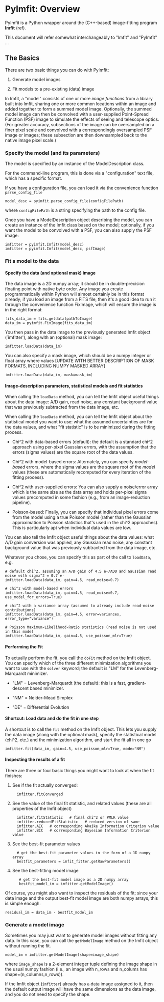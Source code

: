 # PyImfit: Overview

PyImfit is a Python wrapper around the (C++-based) image-fitting program **Imfit** (ref).

This document will refer somewhat interchangeably to "Imfit" and "PyImfit" ...


## The Basics

There are two basic things you can do with PyImfit:

   1. Generate model images
   
   2. Fit models to a pre-existing (data) image

In Imfit, a "model" consists of one or more *image functions* from a library built into
Imfit, sharing one or more common locations within an image and added together to form a
summed model image. Optionally, the summed model image can then be convolved with a user-supplied
Point-Spread Function (PSF) image to simulate the effects of seeing and telescope optics. (For greater accuracy,
subsections of the image can be oversampled on a finer pixel scale and convolved with a
correspondingly oversampled PSF image or images; these subsection are then downsampled back to
the native image pixel scale.)


### Specify the model (and its parameters)

The model is specified by an instance of the ModelDescription class.

For the command-line program, this is done via a "configuration" text file, which has a
specific format.

If you have a configuration file, you can load it via the convenience function `parse_config_file`

    model_desc = pyimfit.parse_config_file(configFilePath)

where `configFilePath` is a string specifying the path to the config file.

Once you have a ModelDescription object describing the model, you can create an instance of
the Imfit class based on the model; optionally, if you want the model to be convolved
with a PSF, you can also supply the PSF image:

    imfitter = pyimfit.Imfit(model_desc)
    imfitter = pyimfit.Imfit(model_desc, psfImage)





### Fit a model to the data

#### Specify the data (and optional mask) image

The data image is a 2D numpy array; it should be in double-precision floating point with
native byte order. Any image you create programmatically within Python will almost
certainly be in this format already; if you load an image from a FITS file, then it's
a good idea to run it through the convenience function FixImage, which will ensure the
image is in the right format:

    fits_data_im = fits.getdata(pathToImage)
    data_im = pyimfit.FixImage(fits_data_im)

You then pass in the data image to the previously generated Imfit object (`imfitter'), along
with an (optional) mask image:

    imfitter.loadData(data_im)

You can also specify a mask image, which should be a numpy integer or float array where values
[UPDATE WITH BETTER DESCRIPTION OF MASK FORMATS, INCLUDING NUMPY MASKED ARRAY]

    imfitter.loadData(data_im, mask=mask_im)


#### Image-description parameters, statistical models and fit statistics

When calling the `loadData` method, you can tell the Imfit object useful things about the data image:
A/D gain, read noise, any constant background value that was previously subtracted from the
data image, etc.

When calling the `loadData` method, you can tell the Imfit object about the statistical model you want to use: 
what the assumed uncertainties are for the data values, and what "fit statistic" is to be minimized during 
the fitting process.

   * Chi^2 with data-based errors (default): the default is a standard chi^2 approach
using per-pixel Gaussian errors, with the assumption that the errors (sigma values) are the square root
of the data values.

   * Chi^2 with model-based errors: Alternately, you can specify *model-based* errors, where the sigma values are
the square root of the *model* values (these are automatically recomputed for every iteration of the fitting process).

   * Chi^2 with user-supplied errors: You can also supply a noise/error array which is the same
   size as the data array and holds per-pixel sigma values precomputed in some fashion (e.g., from
   an image-reduction pipeline).
   
   * Poisson-based: Finally, you can specify that individual pixel errors come from the model using
   a true Poisson model (rather than the Gaussian approximation to Poisson statistics that's used
   in the chi^2 approaches). This is particularly apt when individual data values are low.

You can also tell the Imfit object useful things about the data values: what A/D gain conversion
was applied, any Gaussian read noise, any constant background value that was previously subtracted from the
data image, etc.

Whatever you chose, you can specify this as part of the call to `loadData`, e.g.

    # default chi^2, assuming an A/D gain of 4.5 e-/ADU and Gaussian read noise with sigma^2 = 0.7 e-
    imfitter.loadData(data_im, gain=4.5, read_noise=0.7)
    
    # chi^2 with model-based errors
    imfitter.loadData(data_im, gain=4.5, read_noise=0.7, use_model_for_errors=True)
    
    # chi^2 with a variance array (assumed to already include read-noise contributions)
    imfitter.loadData(data_im, gain=4.5, error=variances, error_type="variance")
    
    # Poisson Maximum-Likelihood-Ratio statistics (read noise is not used in this mode)
    imfitter.loadData(data_im, gain=4.5, use_poisson_mlr=True)
   

#### Performing the Fit

To actually perform the fit, you call the `doFit` method on the Imfit object. You can specify which
of the three different minimization algorithms you want to use with the `solver` keyword; the
default is "LM" for the Levenberg-Marquardt minimizer.

   * "LM" = Levenberg-Marquardt (the default): this is a fast, gradient-descent based minimizer.
   
   * "NM" = Nelder-Mead Simplex
   
   * "DE" = Differential Evolution


#### Shortcut: Load data and do the fit in one step

A shortcut is to call the `fit` method on the Imfit object. This lets you supply the data image
(along with the optional mask), specify the statistical model (chi^2, etc.) and the minimization
algorithm, and start the fit all in one go

    imfitter.fit(data_im, gain=4.5, use_poisson_mlr=True, mode="NM")


#### Inspecting the results of a fit

There are three or four basic things you might want to look at when the fit finishes:

   1. See if the fit actually converged:
   
            imfitter.fitConverged
            
   2. See the value of the final fit statistic, and related values (these are all properties
   of the Imfit object)
   
            imfitter.fitStatistic   # final chi^2 or PMLR value
            imfitter.reducedFitStatistic   # reduced version of same
            imfitter.AIC   # corresponding Akaike Information Criterion value
            imfitter.BIC   # corresponding Bayesian Information Criterion value

   3. See the best-fit parameter values
   
            # get the best-fit parameter values in the form of a 1D numpy array
            bestfit_parameters = imfit_fitter.getRawParameters()
   
   4. See the best-fitting model image

             # get the best-fit model image as a 2D numpy array
             bestfit_model_im = imfitter.getModelImage()

Of course, you might also want to inspect the residuals of the fit; since your data image and
the output best-fit model image are both numpy arrays, this is simple enough:

    residual_im = data_im - bestfit_model_im


### Generate a model image

Sometimes you may just want to generate model images without fitting any data. In this case, 
you can call the `getModelImage` method on the Imfit object without running the fit.

    model_im = imfitter.getModelImage(shape=image_shape)

where `image_shape` is a 2-element integer tuple defining the image shape in the usual
numpy fashion (i.e., an image with n_rows and n_colums has shape=(n_columns,n_rows)).

If the Imfit object (`imfitter`) already has a data image assigned to it, then the default
output image will have the same dimensions as the data image, and you do not need to
specify the shape.
